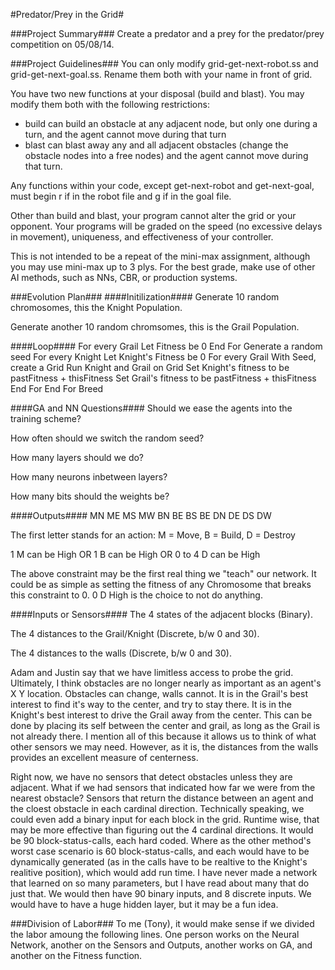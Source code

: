 #Predator/Prey in the Grid#

###Project Summary###
Create a predator and a prey for the predator/prey competition on 05/08/14.

###Project Guidelines###
You can only modify grid-get-next-robot.ss and grid-get-next-goal.ss. Rename them both with your
name in front of grid.

You have two new functions at your disposal (build and blast). You may modify them both with the
following restrictions:
- build can build an obstacle at any adjacent node, but only one during a turn, and the agent
cannot move during that turn
- blast can blast away any and all adjacent obstacles (change the obstacle nodes into a free nodes)
and the agent cannot move during that turn.

Any functions within your code, except get-next-robot and get-next-goal, must begin r if in the
robot file and g if in the goal file.

Other than build and blast, your program cannot alter the grid or your opponent. Your programs will
be graded on the speed (no excessive delays in movement), uniqueness, and effectiveness of your
controller.

This is not intended to be a repeat of the mini-max assignment, although you may use mini-max up to
3 plys. For the best grade, make use of other AI methods, such as NNs, CBR, or production systems.

###Evolution Plan###
####Initilization####
Generate 10 random chromosomes, this the Knight Population.

Generate another 10 random chromsomes, this is the Grail Population.

####Loop####
	For every Grail
		Let Fitness be 0
	End For
	Generate a random seed
	For every Knight
		Let Knight's Fitness be 0
		For every Grail
			With Seed, create a Grid
			Run Knight and Grail on Grid
			Set Knight's fitness to be pastFitness + thisFitness
			Set Grail's fitness to be pastFitness + thisFitness
		End For
	End For
	Breed

####GA and NN Questions####
Should we ease the agents into the training scheme?

How often should we switch the random seed?

How many layers should we do?

How many neurons inbetween layers?

How many bits should the weights be?

####Outputs####
MN ME MS MW BN BE BS BE DN DE DS DW

The first letter stands for an action: M = Move, B = Build, D = Destroy

1 M can be High OR 1 B can be High OR 0 to 4 D can be High

The above constraint may be the first real thing we "teach" our network. It could be as simple as setting the fitness of any Chromosome that breaks this constraint to 0. 0 D High is the choice to not do anything.

####Inputs or Sensors####
The 4 states of the adjacent blocks (Binary).

The 4 distances to the Grail/Knight (Discrete, b/w 0 and 30).

The 4 distances to the walls (Discrete, b/w 0 and 30).

Adam and Justin say that we have limitless access to probe the grid. Ultimately, I think obstacles are no longer nearly as important as an agent's X Y location. Obstacles can change, walls cannot. It is in the Grail's best interest to find it's way to the center, and try to stay there. It is in the Knight's best interest to drive the Grail away from the center. This can be done by placing its self between the center and grail, as long as the Grail is not already there. I mention all of this because it allows us to think of what other sensors we may need. However, as it is, the distances from the walls provides an excellent measure of centerness. 

Right now, we have no sensors that detect obstacles unless they are adjacent. What if we had sensors that indicated how far we were from the nearest obstacle? Sensors that return the distance between an agent and the cloest obstacle in each cardinal direction. Technically speaking, we could even add a binary input for each block in the grid. Runtime wise, that may be more effective than figuring out the 4 cardinal directions. It would be 90 block-status-calls, each hard coded. Where as the other method's worst case scenario is 60 block-status-calls, and each would have to be dynamically generated (as in the calls have to be realtive to the Knight's realitive position), which would add run time. I have never made a network that learned on so many parameters, but I have read about many that do just that. We would then have 90 binary inputs, and 8 discrete inputs. We would have to have a huge hidden layer, but it may be a fun idea.

###Division of Labor###
To me (Tony), it would make sense if we divided the labor amoung the following lines. One person works on the Neural Network, another on the Sensors and Outputs, another works on GA, and another on the Fitness function.